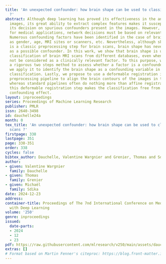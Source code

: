 ```yaml
---
title: 'An unexpected confounder: how brain shape can be used to classify MRI scans
  ?'
abstract: Although deep learning has proved its effectiveness in the analysis of medical
  images, its great ability to extract complex features makes it susceptible to base
  its decision on spurious confounders present in the images. However, especially
  for medical applications, network decisions must be based on relevant elements.
  Numerous confounding factors have been identified in the case of brain scans such
  as gender, age, MRI sites or scanners, etc. Nevertheless, although skull stripping
  is a classic preprocessing step for brain scans, brain shape has never been considered
  as a possible confounder. In this work, we show that brain shape is used in the
  classification of brain MRI scans from different databases, even when it should
  not be considered as a clinically relevant factor. To this purpose, we introduce
  a rigorous two steps method to assess whether a factor is a confounder or not, and
  we apply it to identify the brain shape as a confounding variable in brain images
  classification. Lastly, we propose to use a deformable registration in the data
  preprocessing pipeline to align the brain contours of the images in the datasets,
  whereas standard pipelines often do nothing more than affine registration. Including
  this deformable registration step makes the classification free from the brain shape
  confounding effect.
layout: inproceedings
series: Proceedings of Machine Learning Research
publisher: PMLR
issn: 2640-3498
id: dauchelle24a
month: 0
tex_title: 'An unexpected confounder: how brain shape can be used to classify MRI
  scans ?'
firstpage: 338
lastpage: 351
page: 338-351
order: 338
cycles: false
bibtex_author: Dauchelle, Valentine Wargnier and Grenier, Thomas and Sdika, Micha\"el
author:
- given: Valentine Wargnier
  family: Dauchelle
- given: Thomas
  family: Grenier
- given: Michaël
  family: Sdika
date: 2024-12-23
address:
container-title: Proceedings of The 7nd International Conference on Medical Imaging
  with Deep Learning
volume: '250'
genre: inproceedings
issued:
  date-parts:
  - 2024
  - 12
  - 23
pdf: https://raw.githubusercontent.com/mlresearch/v250/main/assets/dauchelle24a/dauchelle24a.pdf
extras: []
# Format based on Martin Fenner's citeproc: https://blog.front-matter.io/posts/citeproc-yaml-for-bibliographies/
---
```

